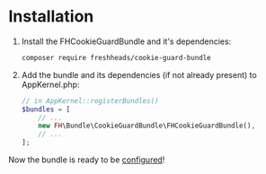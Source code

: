 Installation
============

1. Install the FHCookieGuardBundle and it's dependencies:
    ```bash
    composer require freshheads/cookie-guard-bundle
    ```

2. Add the bundle and its dependencies (if not already present) to AppKernel.php:
   ```php
   // in AppKernel::registerBundles()
   $bundles = [
       // ...
       new FH\Bundle\CookieGuardBundle\FHCookieGuardBundle(),
       // ...
   ];
   ```

Now the bundle is ready to be [configured](configuration.md)!
